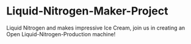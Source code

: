 Liquid-Nitrogen-Maker-Project
=============================

Liquid Nitrogen and makes impressive Ice Cream, join us in creating an Open Liquid-Nitrogen-Production machine!
